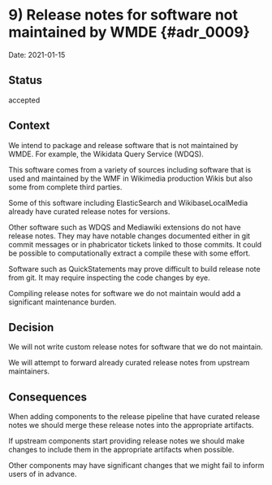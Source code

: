 # 9) Release notes for software not maintained by WMDE {#adr_0009}

Date: 2021-01-15

## Status

accepted

## Context

We intend to package and release software that is not maintained by WMDE. For example, the Wikidata Query Service (WDQS).

This software comes from a variety of sources including software that is used and maintained by the WMF in Wikimedia
production Wikis but also some from complete third parties.

Some of this software including ElasticSearch and WikibaseLocalMedia already have curated release notes for versions.

Other software such as WDQS and Mediawiki extensions do not have release notes. They may have notable changes documented either
in git commit messages or in phabricator tickets linked to those commits. It could be possible to computationally extract a compile these
with some effort.

Software such as QuickStatements may prove difficult to build release note from git. It may require inspecting the code changes by eye.

Compiling release notes for software we do not maintain would add a significant maintenance burden.

## Decision

We will not write custom release notes for software that we do not maintain.

We will attempt to forward already curated release notes from upstream maintainers.

## Consequences
When adding components to the release pipeline that have curated release notes we should merge these release notes into the appropriate artifacts.

If upstream components start providing release notes we should make changes to include them in the appropriate artifacts when possible.

Other components may have significant changes that we might fail to inform users of in advance.
